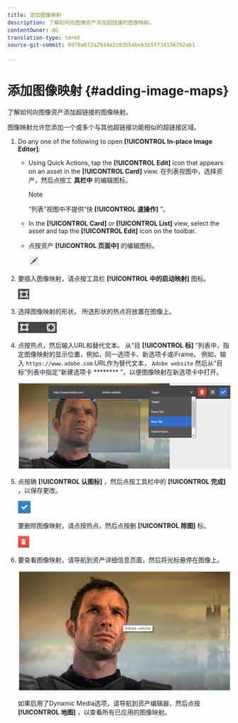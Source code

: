 ```yaml
---
title: 添加图像映射
description: 了解如何向图像资产添加超链接的图像映射。
contentOwner: AG
translation-type: tm+mt
source-git-commit: 0d70a672a2944e2c03b54beb3b5f734136792ab1

---
```



# 添加图像映射 {#adding-image-maps}

了解如何向图像资产添加超链接的图像映射。

图像映射允许您添加一个或多个与其他超链接功能相似的超链接区域。

1. Do any one of the following to open **[!UICONTROL In-place Image Editor]**:

   * Using Quick Actions, tap the **[!UICONTROL Edit]** icon that appears on an asset in the **[!UICONTROL Card]** view. 在列表视图中，选择资产，然后点按工 **具栏中** 的编辑图标。

      >[!NOTE]
      >
      >“列表”视图中不提供“快 **[!UICONTROL 速操作]** ”。

   * In the **[!UICONTROL Card]** or **[!UICONTROL List]** view, select the asset and tap the **[!UICONTROL Edit]** icon on the toolbar.
   * 点按资产 **[!UICONTROL 页面中]** 的编辑图标。

      ![chlimage_1-420](assets/chlimage_1-420.png)

1. 要插入图像映射，请点按工具栏 **[!UICONTROL 中的启动映射]** 图标。

   ![chlimage_1-421](assets/chlimage_1-421.png)

1. 选择图像映射的形状。 所选形状的热点将放置在图像上。

   ![chlimage_1-422](assets/chlimage_1-422.png)

1. 点按热点，然后输入URL和替代文本。 从“目 **[!UICONTROL 标]** ”列表中，指定图像映射的显示位置，例如，同一选项卡、新选项卡或iFrame。 例如，输入 `https://www.adobe.com` URL作为替代文本， `Adobe website` 然后从“目标”列表中指定“新建选项卡 ******** ”，以便图像映射在新选项卡中打开。

   ![chlimage_1-423](assets/chlimage_1-423.png)

1. 点按确 **[!UICONTROL 认图标]** ，然后点按工具栏中的 **[!UICONTROL 完成]** ，以保存更改。

   ![chlimage_1-424](assets/chlimage_1-424.png)

   要删除图像映射，请点按热点，然后点按删 **[!UICONTROL 除图]** 标。

   ![chlimage_1-425](assets/chlimage_1-425.png)

1. 要查看图像映射，请导航到资产详细信息页面，然后将光标悬停在图像上。

   ![chlimage_1-426](assets/chlimage_1-426.png)

   如果启用了Dynamic Media选项，请导航到资产编辑器，然后点按 **[!UICONTROL 地图]** ，以查看所有已应用的图像映射。
